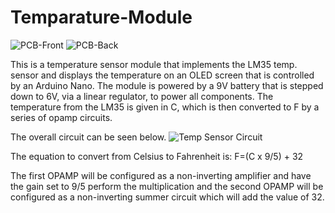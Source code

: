 # Temparature-Module
![PCB-Front](https://github.com/alcruzr/Temparature-Module/assets/87552616/6c34e60f-f3cb-4130-8d9b-7562a5bdf470)  ![PCB-Back](https://github.com/alcruzr/Temparature-Module/assets/87552616/20d685b5-eb02-4ad3-b97e-49fca263c95e)


This is a temperature sensor module that implements the LM35 temp. sensor and displays the temperature on an OLED screen that is controlled by an Arduino Nano. The module is powered by a 9V battery that is stepped down to 6V, via a linear regulator, to power all components. The temperature from the LM35 is given in C, which is then converted to F by a series of opamp circuits. 

The overall circuit can be seen below.
![Temp Sensor Circuit](https://github.com/alcruzr/Temparature-Module/assets/87552616/f2c656c4-d4c5-4485-8ac4-7615ec7dacb4)


The equation to convert from Celsius to Fahrenheit is: F=(C x 9/5) + 32

The first OPAMP will be configured as a non-inverting amplifier and have the gain set to 9/5 perform the multiplication and the second OPAMP will be configured as a non-inverting summer circuit which will add the value of 32.

